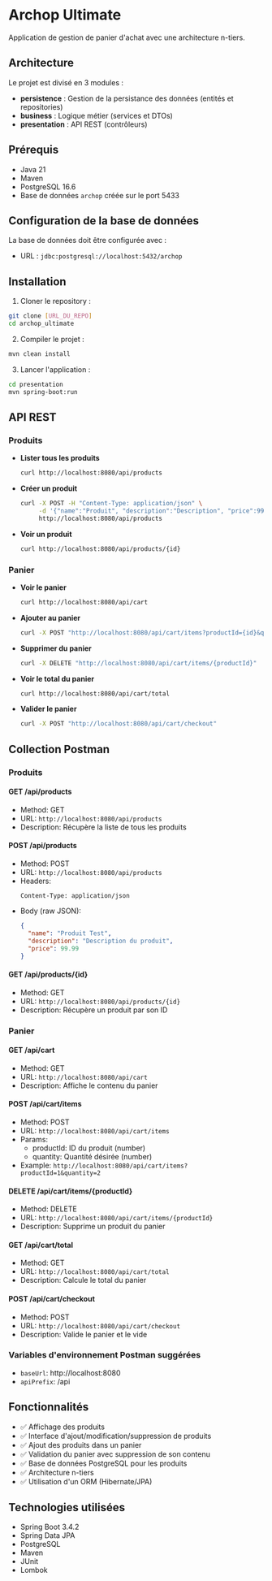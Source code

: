 # Archop Ultimate

Application de gestion de panier d'achat avec une architecture n-tiers.

## Architecture

Le projet est divisé en 3 modules :

- **persistence** : Gestion de la persistance des données (entités et repositories)
- **business** : Logique métier (services et DTOs)
- **presentation** : API REST (contrôleurs)

## Prérequis

- Java 21
- Maven
- PostgreSQL 16.6
- Base de données `archop` créée sur le port 5433

## Configuration de la base de données

La base de données doit être configurée avec :
- URL : `jdbc:postgresql://localhost:5432/archop`

## Installation

1. Cloner le repository :
```bash
git clone [URL_DU_REPO]
cd archop_ultimate
```

2. Compiler le projet :
```bash
mvn clean install
```

3. Lancer l'application :
```bash
cd presentation
mvn spring-boot:run
```

## API REST

### Produits

- **Lister tous les produits**
  ```bash
  curl http://localhost:8080/api/products
  ```

- **Créer un produit**
  ```bash
  curl -X POST -H "Content-Type: application/json" \
       -d '{"name":"Produit", "description":"Description", "price":99.99}' \
       http://localhost:8080/api/products
  ```

- **Voir un produit**
  ```bash
  curl http://localhost:8080/api/products/{id}
  ```

### Panier

- **Voir le panier**
  ```bash
  curl http://localhost:8080/api/cart
  ```

- **Ajouter au panier**
  ```bash
  curl -X POST "http://localhost:8080/api/cart/items?productId={id}&quantity={quantité}"
  ```

- **Supprimer du panier**
  ```bash
  curl -X DELETE "http://localhost:8080/api/cart/items/{productId}"
  ```

- **Voir le total du panier**
  ```bash
  curl http://localhost:8080/api/cart/total
  ```

- **Valider le panier**
  ```bash
  curl -X POST "http://localhost:8080/api/cart/checkout"
  ```

## Collection Postman

### Produits

#### GET /api/products
- Method: GET
- URL: `http://localhost:8080/api/products`
- Description: Récupère la liste de tous les produits

#### POST /api/products
- Method: POST
- URL: `http://localhost:8080/api/products`
- Headers: 
  ```
  Content-Type: application/json
  ```
- Body (raw JSON):
  ```json
  {
    "name": "Produit Test",
    "description": "Description du produit",
    "price": 99.99
  }
  ```

#### GET /api/products/{id}
- Method: GET
- URL: `http://localhost:8080/api/products/{id}`
- Description: Récupère un produit par son ID

### Panier

#### GET /api/cart
- Method: GET
- URL: `http://localhost:8080/api/cart`
- Description: Affiche le contenu du panier

#### POST /api/cart/items
- Method: POST
- URL: `http://localhost:8080/api/cart/items`
- Params:
  - productId: ID du produit (number)
  - quantity: Quantité désirée (number)
- Example: `http://localhost:8080/api/cart/items?productId=1&quantity=2`

#### DELETE /api/cart/items/{productId}
- Method: DELETE
- URL: `http://localhost:8080/api/cart/items/{productId}`
- Description: Supprime un produit du panier

#### GET /api/cart/total
- Method: GET
- URL: `http://localhost:8080/api/cart/total`
- Description: Calcule le total du panier

#### POST /api/cart/checkout
- Method: POST
- URL: `http://localhost:8080/api/cart/checkout`
- Description: Valide le panier et le vide

### Variables d'environnement Postman suggérées
- `baseUrl`: http://localhost:8080
- `apiPrefix`: /api

## Fonctionnalités

- ✅ Affichage des produits
- ✅ Interface d'ajout/modification/suppression de produits
- ✅ Ajout des produits dans un panier
- ✅ Validation du panier avec suppression de son contenu
- ✅ Base de données PostgreSQL pour les produits
- ✅ Architecture n-tiers
- ✅ Utilisation d'un ORM (Hibernate/JPA)

## Technologies utilisées

- Spring Boot 3.4.2
- Spring Data JPA
- PostgreSQL
- Maven
- JUnit
- Lombok